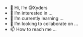 - 👋 Hi, I’m @Xyders
- 👀 I’m interested in ...
- 🌱 I’m currently learning ...
- 💞️ I’m looking to collaborate on ...
- 📫 How to reach me ...

<!---
Xyders/Xyders is a ✨ special ✨ repository because its `README.md` (this file) appears on your GitHub profile.
You can click the Preview link to take a look at your changes.
--->
